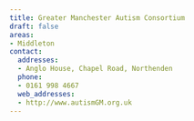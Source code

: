 ```yaml
---
title: Greater Manchester Autism Consortium
draft: false
areas:
- Middleton
contact:
  addresses:
  - Anglo House, Chapel Road, Northenden
  phone:
  - 0161 998 4667
  web_addresses:
  - http://www.autismGM.org.uk
---
```


